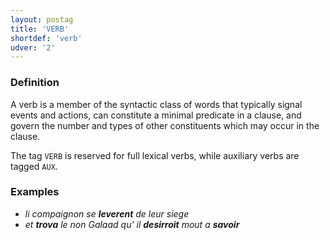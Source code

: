 ```yaml
---
layout: postag
title: 'VERB'
shortdef: 'verb'
udver: '2'
---
```


### Definition

A verb is a member of the syntactic class of words that typically signal events and actions, can constitute a minimal predicate in a clause, and govern the number and types of other constituents which may occur in the clause.

The tag `VERB` is reserved for full lexical verbs, while auxiliary verbs are tagged `AUX`.

### Examples

- _li compaignon se <b>leverent</b> de leur siege_
- _et <b>trova</b> le non Galaad qu' il <b>desirroit</b> mout a <b>savoir</b>_
<!-- Interlanguage links updated Út zář 29 20:23:04 CEST 2020 -->

